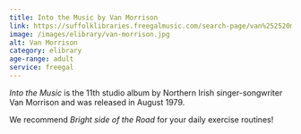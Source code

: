 ```yaml
---
title: Into the Music by Van Morrison
link: https://suffolklibraries.freegalmusic.com/search-page/van%252520morrison/albums/31118142/1
image: /images/elibrary/van-morrison.jpg
alt: Van Morrison
category: elibrary
age-range: adult
service: freegal
---
```


 <cite>Into the Music</cite> is the 11th studio album by Northern Irish singer-songwriter Van Morrison and was released in August 1979.

 We recommend <cite>Bright side of the Road</cite> for your daily exercise routines!
